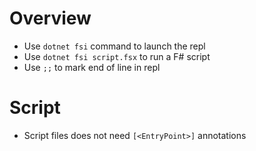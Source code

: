 # Overview

- Use `dotnet fsi` command to launch the repl
- Use `dotnet fsi script.fsx` to run a F# script
- Use `;;` to mark end of line in repl

# Script

- Script files does not need `[<EntryPoint>]` annotations
